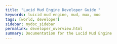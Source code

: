 ```yaml
---
title: "Lucid Mud Engine Developer Guide "
keywords: luicid mud engine, mud, mux, moo
tags: [world, developer]
sidebar: mydoc_sidebar
permalink: developer_overview.html
summary: Documentation for the Lucid Mud Engine
---
```

